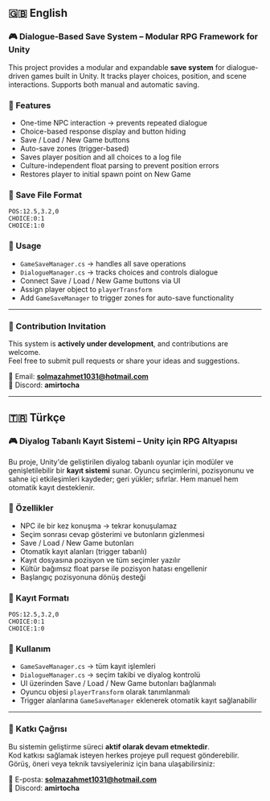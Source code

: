 ## 🇬🇧 English 

### 🎮 Dialogue-Based Save System – Modular RPG Framework for Unity

This project provides a modular and expandable **save system** for dialogue-driven games built in Unity. It tracks player choices, position, and scene interactions. Supports both manual and automatic saving.

### 🚀 Features

- One-time NPC interaction → prevents repeated dialogue  
- Choice-based response display and button hiding  
- Save / Load / New Game buttons  
- Auto-save zones (trigger-based)  
- Saves player position and all choices to a log file  
- Culture-independent float parsing to prevent position errors  
- Restores player to initial spawn point on New Game

### 📁 Save File Format

```
POS:12.5,3.2,0  
CHOICE:0:1  
CHOICE:1:0  
```

### 🧩 Usage

- `GameSaveManager.cs` → handles all save operations  
- `DialogueManager.cs` → tracks choices and controls dialogue  
- Connect Save / Load / New Game buttons via UI  
- Assign player object to `playerTransform`  
- Add `GameSaveManager` to trigger zones for auto-save functionality

---

### 🤝 Contribution Invitation

This system is **actively under development**, and contributions are welcome.  
Feel free to submit pull requests or share your ideas and suggestions.

📧 Email: **solmazahmet1031@hotmail.com**  
💬 Discord: **amirtocha**

---
## 🇹🇷 Türkçe

### 🎮 Diyalog Tabanlı Kayıt Sistemi – Unity için RPG Altyapısı

Bu proje, Unity'de geliştirilen diyalog tabanlı oyunlar için modüler ve genişletilebilir bir **kayıt sistemi** sunar. Oyuncu seçimlerini, pozisyonunu ve sahne içi etkileşimleri kaydeder; geri yükler; sıfırlar. Hem manuel hem otomatik kayıt desteklenir.

### 🚀 Özellikler

- NPC ile bir kez konuşma → tekrar konuşulamaz  
- Seçim sonrası cevap gösterimi ve butonların gizlenmesi  
- Save / Load / New Game butonları  
- Otomatik kayıt alanları (trigger tabanlı)  
- Kayıt dosyasına pozisyon ve tüm seçimler yazılır  
- Kültür bağımsız float parse ile pozisyon hatası engellenir  
- Başlangıç pozisyonuna dönüş desteği

### 📁 Kayıt Formatı

```
POS:12.5,3.2,0  
CHOICE:0:1  
CHOICE:1:0  
```

### 🧩 Kullanım

- `GameSaveManager.cs` → tüm kayıt işlemleri  
- `DialogueManager.cs` → seçim takibi ve diyalog kontrolü  
- UI üzerinden Save / Load / New Game butonları bağlanmalı  
- Oyuncu objesi `playerTransform` olarak tanımlanmalı  
- Trigger alanlarına `GameSaveManager` eklenerek otomatik kayıt sağlanabilir

---

### 🤝 Katkı Çağrısı

Bu sistemin geliştirme süreci **aktif olarak devam etmektedir**.  
Kod katkısı sağlamak isteyen herkes projeye pull request gönderebilir.  
Görüş, öneri veya teknik tavsiyeleriniz için bana ulaşabilirsiniz:

📧 E-posta: **solmazahmet1031@hotmail.com**  
💬 Discord: **amirtocha**
